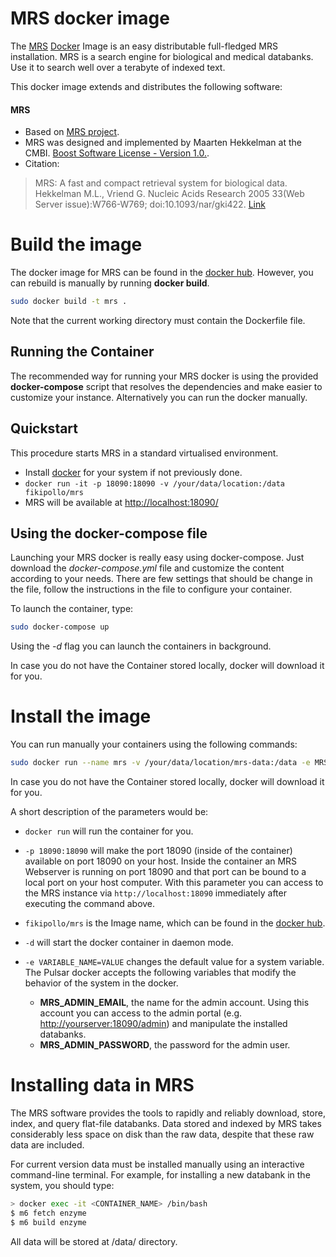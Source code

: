 MRS docker image
===================
The [MRS](http://mrs.cmbi.ru.nl/) [Docker](http://www.docker.io) Image is an easy distributable full-fledged MRS installation.
MRS is a search engine for biological and medical databanks. Use it to search well over a terabyte of indexed text.

This docker image extends and distributes the following software:

#### MRS

- Based on [MRS project](http://mrs.cmbi.ru.nl/).
- MRS was designed and implemented by Maarten Hekkelman at the CMBI. [Boost Software License - Version 1.0.](https://raw.githubusercontent.com/bgruening/docker-galaxy-stable/master/LICENSE).
- Citation:
> MRS: A fast and compact retrieval system for biological data. Hekkelman M.L., Vriend G.
Nucleic Acids Research 2005 33(Web Server issue):W766-W769; doi:10.1093/nar/gki422. [Link](https://academic.oup.com/nar/article/33/suppl_2/W766/2505577/MRS-a-fast-and-compact-retrieval-system-for?ijkey=1hM9Po54JADYz0b&keytype=ref)

# Build the image
The docker image for MRS can be found in the [docker hub](https://hub.docker.com/r/fikipollo/mrs/). However, you can rebuild is manually by running **docker build**.

```sh
sudo docker build -t mrs .
```
Note that the current working directory must contain the Dockerfile file.

## Running the Container
The recommended way for running your MRS docker is using the provided **docker-compose** script that resolves the dependencies and make easier to customize your instance. Alternatively you can run the docker manually.

## Quickstart

This procedure starts MRS in a standard virtualised environment.
- Install [docker](https://docs.docker.com/engine/installation/) for your system if not previously done.
- `docker run -it -p 18090:18090 -v /your/data/location:/data fikipollo/mrs`
- MRS will be available at [http://localhost:18090/](http://localhost:18090/)

## Using the docker-compose file
Launching your MRS docker is really easy using docker-compose. Just download the *docker-compose.yml* file and customize the content according to your needs. There are few settings that should be change in the file, follow the instructions in the file to configure your container.

To launch the container, type:
```sh
sudo docker-compose up
```
Using the *-d* flag you can launch the containers in background.

In case you do not have the Container stored locally, docker will download it for you.

# Install the image
You can run manually your containers using the following commands:

```sh
sudo docker run --name mrs -v /your/data/location/mrs-data:/data -e MRS_ADMIN_EMAIL=admin -e MRS_ADMIN_PASSWORD=supersecret -p 8042:80 -d fikipollo/mrs
```

In case you do not have the Container stored locally, docker will download it for you.

A short description of the parameters would be:
- `docker run` will run the container for you.

- `-p 18090:18090` will make the port 18090 (inside of the container) available on port 18090 on your host.
    Inside the container an MRS Webserver is running on port 18090 and that port can be bound to a local port on your host computer.
    With this parameter you can access to the MRS instance via `http://localhost:18090` immediately after executing the command above.

- `fikipollo/mrs` is the Image name, which can be found in the [docker hub](https://hub.docker.com/r/fikipollo/mrs/).

- `-d` will start the docker container in daemon mode.

- `-e VARIABLE_NAME=VALUE` changes the default value for a system variable.
The Pulsar docker accepts the following variables that modify the behavior of the system in the docker.

    - **MRS_ADMIN_EMAIL**, the name for the admin account. Using this account you can access to the admin portal (e.g. [http://yourserver:18090/admin](http://yourserver:18090/admin)) and manipulate the installed databanks.
    - **MRS_ADMIN_PASSWORD**, the password for the admin user.


# Installing data in MRS
The MRS software provides the tools to rapidly and reliably download, store, index, and query flat-file databanks. Data stored and indexed by MRS takes considerably less space on disk than the raw data, despite that these raw data are included.

For current version data must be installed manually using an interactive command-line terminal.
For example, for installing a new databank in the system, you should type:
```sh
> docker exec -it <CONTAINER_NAME> /bin/bash
$ m6 fetch enzyme
$ m6 build enzyme
```
All data will be stored at /data/ directory.
